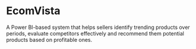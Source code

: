 # EcomVista
A Power BI-based system that helps sellers identify trending products over periods, evaluate competitors effectively and recommend them potential products based on profitable ones.